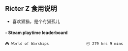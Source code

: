 ## Ricter Z 食用说明
- 喜欢猫猫，是个冇猫孤儿

<!-- steam-box start -->
#### - Steam playtime leaderboard
```text
🎮 World of Warships                 🕘 279 hrs 9 mins
```
<!-- Powered by https://github.com/YouEclipse/steam-box . -->
<!-- steam-box end -->
